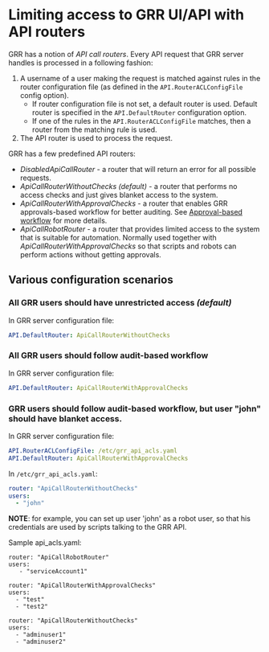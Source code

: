 # Limiting access to GRR UI/API with API routers

GRR has a notion of *API call routers*. Every API request that GRR server handles is processed in a following fashion:

1. A username of a user making the request is matched against rules in the router configuration file (as defined in the `API.RouterACLConfigFile` config option).
    - If router configuration file is not set, a default router is used. Default router is specified in the `API.DefaultRouter` configuration option.
    - If one of the rules in the `API.RouterACLConfigFile` matches, then a router from the matching rule is used.
2. The API router is used to process the request.

GRR has a few predefined API routers:

- *DisabledApiCallRouter* - a router that will return an error for all possible requests.
- *ApiCallRouterWithoutChecks* *(default)* - a router that performs no access checks and just gives blanket access to the system.
- *ApiCallRouterWithApprovalChecks* - a router that enables GRR approvals-based workflow for better auditing. See [Approval-based workflow](../approval-based-workflow.md) for more details.
- *ApiCallRobotRouter* - a router that provides limited access to the system that is suitable for automation. Normally used together with *ApiCallRouterWithApprovalChecks* so that scripts and robots can perform actions without getting approvals.

## Various configuration scenarios

### All GRR users should have unrestricted access *(default)*

In GRR server configuration file:

``` yaml
API.DefaultRouter: ApiCallRouterWithoutChecks
```

### All GRR users should follow audit-based workflow

In GRR server configuration file:

``` yaml
API.DefaultRouter: ApiCallRouterWithApprovalChecks
```

### GRR users should follow audit-based workflow, but user "john" should have blanket access.

In GRR server configuration file:

``` yaml
API.RouterACLConfigFile: /etc/grr_api_acls.yaml
API.DefaultRouter: ApiCallRouterWithApprovalChecks
```

In `/etc/grr_api_acls.yaml`:

``` yaml
router: "ApiCallRouterWithoutChecks"
users:
  - "john"
```

**NOTE**: for example, you can set up user 'john' as a robot user, so that his credentials are used by scripts talking to the GRR API.


Sample api_acls.yaml:

```
router: "ApiCallRobotRouter"
users:
   - "serviceAccount1"

router: "ApiCallRouterWithApprovalChecks"
users:
  - "test"
  - "test2"

router: "ApiCallRouterWithoutChecks"
users:
  - "adminuser1"
  - "adminuser2"

```
